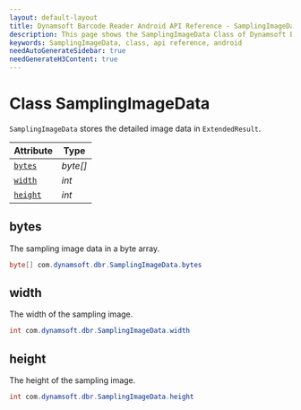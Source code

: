 ```yaml
---
layout: default-layout
title: Dynamsoft Barcode Reader Android API Reference - SamplingImageData Class
description: This page shows the SamplingImageData Class of Dynamsoft Barcode Reader for Android SDK.
keywords: SamplingImageData, class, api reference, android
needAutoGenerateSidebar: true
needGenerateH3Content: true
---
```



# Class SamplingImageData

`SamplingImageData` stores the detailed image data in `ExtendedResult`.

| Attribute | Type |
|---------- | ---- |
| [`bytes`](#bytes) | *byte\[\]* |
| [`width`](#width) | *int* |
| [`height`](#height) | *int* |

## bytes

The sampling image data in a byte array.

```java
byte[] com.dynamsoft.dbr.SamplingImageData.bytes
```

## width

The width of the sampling image.

```java
int com.dynamsoft.dbr.SamplingImageData.width
```

## height

The height of the sampling image.

```java
int com.dynamsoft.dbr.SamplingImageData.height
```

